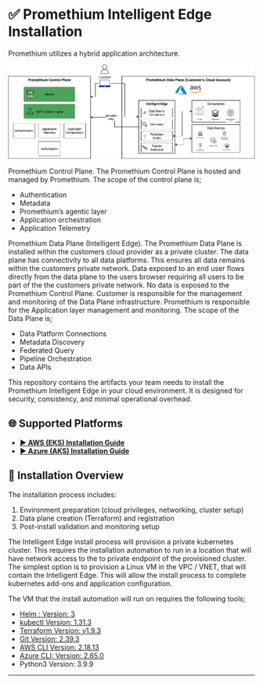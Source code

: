 # ✅ Promethium Intelligent Edge Installation

Promethium utilizes a hybrid application architecture.

![High Level Architecture Diagram](./images/PromethiumHighLevelArchitecture.png)

Promethium Control Plane. The Promethium Control Plane is hosted and managed by Promethium. The scope of the control plane is;

- Authentication
- Metadata
- Promethium’s agentic layer
- Application orchestration
- Application Telemetry

Promethium Data Plane (Intelligent Edge). The Promethium Data Plane is installed within the customers cloud provider as a private cluster. The data plane has connectivity to all data platforms. This ensures all data remains within the customers private network. Data exposed to an end user flows directly from the data plane to the users browser requiring all users to be part of the the customers private network. No data is exposed to the Promethium Control Plane. Customer is responsible for the management and monitoring of the Data Plane infrastructure. Promethium is responsible for the Application layer management and monitoring. The scope of the Data Plane is;

- Data Platform Connections
- Metadata Discovery
- Federated Query
- Pipeline Orchestration
- Data APIs

This repository contains the artifacts your team needs to install the Promethium Intelligent Edge in your cloud environment. It is designed for security, consistency, and minimal operational overhead.

## 🌐 Supported Platforms

- [**▶ AWS (EKS) Installation Guide**](./AWS/README.md)
- [**▶ Azure (AKS) Installation Guide**](./azure/README.md)

## 🧱 Installation Overview

The installation process includes:

1. Environment preparation (cloud privileges, networking, cluster setup)
2. Data plane creation (Terraform) and registration
3. Post-install validation and monitoring setup

The Intelligent Edge install process will provision a private kubernetes cluster. This requires the installation automation to run in a location that will have network access to the to private endpoint of the provisioned cluster. The simplest option is to provision a Linux VM in the VPC / VNET, that will contain the Intelligent Edge. This will allow the install process to complete kubernetes add-ons and application configuration.

The VM that the install automation will run on requires the following tools;

- [Helm : Version: 3](https://helm.sh/docs/intro/install/)
- [kubectl Version: 1.31.3](https://kubernetes.io/docs/tasks/tools/install-kubectl-linux/)
- [Terraform Version: v1.9.3](https://learn.hashicorp.com/tutorials/terraform/install-cli)
- [Git Version: 2.39.3](https://git-scm.com/book/en/v2/Getting-Started-Installing-Git)
- [AWS CLI Version: 2.18.13](https://docs.aws.amazon.com/cli/latest/userguide/getting-started-install.html)
- [Azure CLI: Version: 2.65.0](https://learn.microsoft.com/en-us/cli/azure/install-azure-cli)
- Python3 Version: 3.9.9

---
